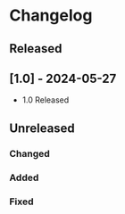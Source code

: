 # Changelog
## Released
## [1.0] - 2024-05-27
- 1.0 Released

## Unreleased
### Changed

### Added

### Fixed

